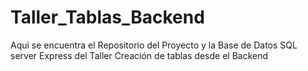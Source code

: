 # Taller_Tablas_Backend
Aqui se encuentra el Repositorio del Proyecto y la Base de Datos SQL server Express del Taller Creación de tablas desde el Backend
